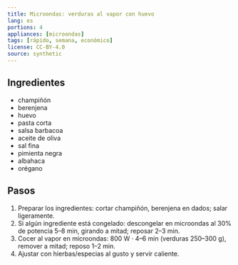 ```yaml
---
title: Microondas: verduras al vapor con huevo
lang: es
portions: 4
appliances: [microondas]
tags: [rápido, semana, económico]
license: CC-BY-4.0
source: synthetic
---
```

## Ingredientes
- champiñón
- berenjena
- huevo
- pasta corta
- salsa barbacoa
- aceite de oliva
- sal fina
- pimienta negra
- albahaca
- orégano

## Pasos
1. Preparar los ingredientes: cortar champiñón, berenjena en dados; salar ligeramente.
2. Si algún ingrediente está congelado: descongelar en microondas al 30% de potencia 5–8 min, girando a mitad; reposar 2–3 min.
3. Cocer al vapor en microondas: 800 W · 4–6 min (verduras 250–300 g), remover a mitad; reposo 1–2 min.
4. Ajustar con hierbas/especias al gusto y servir caliente.
